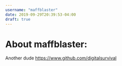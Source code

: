 ```yaml
---
username: "maffblaster"
date: 2019-09-29T20:39:53-04:00
draft: true
---
```


# About maffblaster:
Another dude
https://www.github.com/digitalsurvival
    
